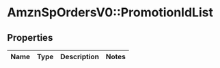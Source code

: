 # AmznSpOrdersV0::PromotionIdList

## Properties
Name | Type | Description | Notes
------------ | ------------- | ------------- | -------------

